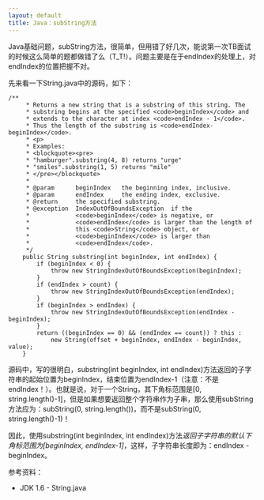 ```yaml
---
layout: default
title: Java：subString方法
---
```

Java基础问题，subString方法，很简单，但用错了好几次，能说第一次TB面试的时候这么简单的题都做错了么（T_T!）。问题主要是在于endIndex的处理上，对endIndex的位置把握不对。

先来看一下String.java中的源码，如下：

	/**
	     * Returns a new string that is a substring of this string. The
	     * substring begins at the specified <code>beginIndex</code> and
	     * extends to the character at index <code>endIndex - 1</code>.
	     * Thus the length of the substring is <code>endIndex-beginIndex</code>.
	     * <p>
	     * Examples:
	     * <blockquote><pre>
	     * "hamburger".substring(4, 8) returns "urge"
	     * "smiles".substring(1, 5) returns "mile"
	     * </pre></blockquote>
	     *
	     * @param      beginIndex   the beginning index, inclusive.
	     * @param      endIndex     the ending index, exclusive.
	     * @return     the specified substring.
	     * @exception  IndexOutOfBoundsException  if the
	     *             <code>beginIndex</code> is negative, or
	     *             <code>endIndex</code> is larger than the length of
	     *             this <code>String</code> object, or
	     *             <code>beginIndex</code> is larger than
	     *             <code>endIndex</code>.
	     */
	    public String substring(int beginIndex, int endIndex) {
	        if (beginIndex < 0) {
	            throw new StringIndexOutOfBoundsException(beginIndex);
	        }
	        if (endIndex > count) {
	            throw new StringIndexOutOfBoundsException(endIndex);
	        }
	        if (beginIndex > endIndex) {
	            throw new StringIndexOutOfBoundsException(endIndex - beginIndex);
	        }
	        return ((beginIndex == 0) && (endIndex == count)) ? this :
	            new String(offset + beginIndex, endIndex - beginIndex, value);
	    }

源码中，写的很明白，substring(int beginIndex, int endIndex)方法返回的子字符串的起始位置为beginIndex，结束位置为endIndex-1（注意：不是endIndex！）。也就是说，对于一个String，其下角标范围是[0, string.length()-1]，但是如果想要返回整个字符串作为子串，那么使用subString方法应为：subString(0, string.length())，而不是subString(0, string.length()-1)！

因此，使用substring(int beginIndex, int endIndex)方法*返回子字符串的默认下角标范围为[beginIndex, endIndex-1]*，这样，子字符串长度即为：endIndex - beginIndex。

参考资料：
* JDK 1.6 - String.java